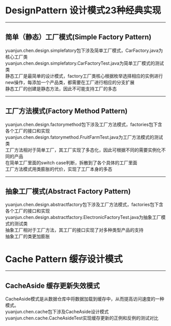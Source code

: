 # DesignPattern 设计模式23种经典实现

---

## 简单（静态）工厂模式(Simple Factory Pattern)  
yuanjun.chen.design.simplefatory包下涉及简单工厂模式，CarFactory.java为核心工厂类  
yuanjun.chen.design.simplefatory.CarFactoryTest.java为简单工厂模式的测试类  
静态工厂是最简单的设计模式，factory工厂类核心根据枚举选择相应的实例进行new操作，每添加一个产品类，都需要在工厂进行相应的分支扩展  
静态工厂的创建是静态方法，因此不可能支持工厂的多态  

---

## 工厂方法模式(Factory Method Pattern)  
yuanjun.chen.design.factorymethod包下涉及工厂方法模式，factories包下含各个工厂的接口和实现  
yuanjun.chen.design.fatorymethod.FruitFarmTest.java为工厂方法模式的测试类  
工厂方法相对于简单工厂，其工厂实现了多态化，因此可根据不同的需要实例化不同的产品  
在简单工厂里面的switch case判断，拆散到了各个具体的工厂里面  
工厂方法模式用类膨胀的代价，实现了工厂本身的多态  

---

## 抽象工厂模式(Abstract Factory Pattern)
yuanjun.chen.design.abstractfactory包下涉及工厂方法模式，factories包下含各个工厂的接口和实现  
yuanjun.chen.design.abstractfactory.ElectronicFactoryTest.java为抽象工厂模式的测试类  
抽象工厂相对于工厂方法，其工厂的接口实现了对多种类型产品的支持  
抽象工厂的类更加膨胀

# Cache Pattern 缓存设计模式

---

## CacheAside 缓存更新失效模式  
CacheAside模式是从数据仓库中将数据加载到缓存中，从而提高访问速度的一种模式。  
yuanjun.chen.cache包下涉及CacheAside设计模式  
yuanjun.chen.cache.CacheAsideTest实现缓存更新的正例和反例的测试对比  

